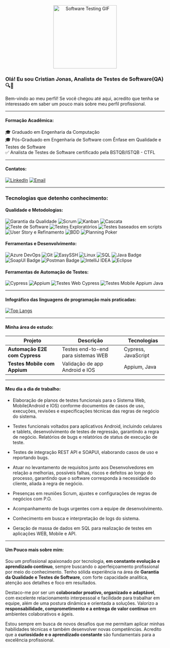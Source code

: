 <div align="center">
  <img 
    src="https://media0.giphy.com/media/v1.Y2lkPTc5MGI3NjExdnUwYTF4bGk1ajNzcWViZDZsOTZsZTdpMHhwdnoyOWxwMnZqZTI2ciZlcD12MV9pbnRlcm5hbF9naWZfYnlfaWQmY3Q9Zw/ge37NVjuTAvTYtD7kR/giphy.gif" 
    alt="Software Testing GIF" 
    width="200"
  />
</div>

### Olá! Eu sou Cristian Jonas, Analista de Testes de Software(QA) 🔍🐞
Bem-vindo ao meu perfil!
Se você chegou até aqui, acredito que tenha se interessado em saber um pouco mais sobre meu perfil profissional.

---

#### Formação Acadêmica:
🎓 Graduado em Engenharia da Computação   
🎓 Pós-Graduado em Engenharia de Software com Ênfase em Qualidade e Testes de Software   
✅ Analista de Testes de Software certificado pela BSTQB/ISTQB - CTFL    

---

#### Contatos:  
[![LinkedIn](https://img.shields.io/badge/LinkedIn-0077B5?style=for-the-badge&logo=linkedin&logoColor=white)](https://www.linkedin.com/in/cristian-jonas-ataliba-7ba1631a5/)
[![Email](https://img.shields.io/badge/Email-D14836?style=for-the-badge&logo=gmail&logoColor=white)](cristian.ataliba@outlook.com)   

---

### Tecnologias que detenho conhecimento:

#### Qualidade e Metodologias:
<div align="left">
  <!-- Qualidade e Metodologias -->
  <img src="https://img.shields.io/badge/Garantia%20da%20Qualidade-blue?style=for-the-badge" alt="Garantia da Qualidade" />
  <img src="https://img.shields.io/badge/Scrum-Agile-red?style=for-the-badge" alt="Scrum" />
  <img src="https://img.shields.io/badge/Kanban-Agile-blue?style=for-the-badge" alt="Kanban" />
  <img src="https://img.shields.io/badge/Metodologia-Cascata-lightgrey?style=for-the-badge" alt="Cascata" />
  <img src="https://img.shields.io/badge/Teste%20de%20Software-blueviolet?style=for-the-badge" alt="Teste de Software" />
  <img src="https://img.shields.io/badge/Testes%20Exploratórios-lightblue?style=for-the-badge" alt="Testes Exploratórios" />
  <img src="https://img.shields.io/badge/Testes%20Baseados%20em%20Scripts%20e%20Cenários-green?style=for-the-badge" alt="Testes baseados em scripts" />
  <img src="https://img.shields.io/badge/User%20Story%20%26%20Refinamento-brightgreen?style=for-the-badge" alt="User Story e Refinamento" />
  <img src="https://img.shields.io/badge/BDD-Behavior%20Driven%20Development-orange?style=for-the-badge" alt="BDD" />
  <img src="https://img.shields.io/badge/Planning%20Poker-Story%20Points-yellow?style=for-the-badge" alt="Planning Poker" />
</div>

#### Ferramentas e Desenvolvimento:

<div align="left">
  <!-- Ferramentas e Desenvolvimento -->
  <img src="https://img.shields.io/badge/Azure_DevOps-0078D7?style=for-the-badge&logo=azure-devops&logoColor=white" alt="Azure DevOps" />
  <img src="https://img.shields.io/badge/Git-F05032?style=for-the-badge&logo=git&logoColor=white" alt="Git" />
  <img src="https://img.shields.io/badge/EasySSH-Terminal-lightgrey?style=for-the-badge" alt="EasySSH" />
  <img src="https://img.shields.io/badge/Linux-FCC624?style=for-the-badge&logo=linux&logoColor=black" alt="Linux" />
  <img src="https://img.shields.io/badge/SQL-MySQL-blue?style=for-the-badge&logo=mysql&logoColor=white" alt="SQL" />
  <img src="https://img.shields.io/badge/Java-ED8B00?style=for-the-badge&logo=java&logoColor=white" alt="Java Badge" />
  <img src="https://img.shields.io/badge/SoapUI-008000?style=for-the-badge" alt="SoapUI Badge" />
  <img src="https://img.shields.io/badge/Postman-FF6C37?style=for-the-badge&logo=postman&logoColor=white" alt="Postman Badge"/>
  <img src="https://img.shields.io/badge/IntelliJ_IDEA-000000?style=for-the-badge&logo=intellij-idea&logoColor=white" alt="IntelliJ IDEA" />
  <img src="https://img.shields.io/badge/Eclipse-2C2255?style=for-the-badge&logo=eclipse&logoColor=white" alt="Eclipse" />
</div>

#### Ferramentas de Automação de Testes:

<div align="left">
  <!-- Ferramentas de Automação de Testes -->
  <img src="https://img.shields.io/badge/Cypress-17202C?style=for-the-badge&logo=cypress&logoColor=white" alt="Cypress" />
  <img src="https://img.shields.io/badge/Appium-00B4AB?style=for-the-badge&logo=appium&logoColor=white" alt="Appium" />
  <img src="https://img.shields.io/badge/Testes%20Web%20com%20Cypress-darkgreen?style=for-the-badge" alt="Testes Web Cypress" />
  <img src="https://img.shields.io/badge/Testes%20Mobile%20com%20Appium%20e%20Java-purple?style=for-the-badge" alt="Testes Mobile Appium Java" />
</div>

---

#### Infográfico das linguagens de programação mais praticadas:  

[![Top Langs](https://github-readme-stats.vercel.app/api/top-langs/?username=Cristian3838)](https://github.com/anuraghazra/github-readme-stats)

---

#### Minha área de estudo:

| Projeto | Descrição | Tecnologias |
|--------|-----------|-------------|
| **Automação E2E com Cypress** | Testes end-to-end para sistemas WEB | Cypress, JavaScript |
| **Testes Mobile com Appium** | Validação de app Android e IOS | Appium, Java |

---
#### Meu dia a dia de trabalho:

- Elaboração de planos de testes funcionais para o Sistema Web, Mobile(Android e IOS) conforme documentos de casos de uso, execuções, revisões e especificações técnicas das regras de negócio do sistema.

- Testes funcionais voltados para aplicativos Android, incluindo celulares e tablets, desenvolvimento de testes de regressão, garantindo a regra de negócio. Relatórios de bugs e relatórios de status de execução de teste.

- Testes de integração REST API e SOAPUI, elaborando casos de uso e reportando bugs.

- Atuar no levantamento de requisitos junto aos Desenvolvedores em relação a melhorias, possíveis falhas, riscos e defeitos ao longo do processo, garantindo que o software corresponda à necessidade do cliente, aliada à regra de negócio.

- Presenças em reuniões Scrum, ajustes e configurações de regras de negócios com P.O.

- Acompanhamento de bugs urgentes com a equipe de desenvolvimento.

- Conhecimento em busca e interpretação de logs do sistema.

- Geração de massa de dados em SQL para realização de testes em aplicações WEB, Mobile e API.

---

#### Um Pouco mais sobre mim:
Sou um profissional apaixonado por tecnologia, **em constante evolução e aprendizado contínuo**, sempre buscando o aperfeiçoamento profissional por meio do conhecimento. Tenho sólida experiência na área de **Garantia da Qualidade e Testes de Software**, com forte capacidade analítica, atenção aos detalhes e foco em resultados.

Destaco-me por ser um **colaborador proativo, organizado e adaptável**, com excelente relacionamento interpessoal e facilidade para trabalhar em equipe, além de uma postura dinâmica e orientada a soluções. Valorizo a **responsabilidade, comprometimento e a entrega de valor contínuo** em ambientes colaborativos e ágeis.

Estou sempre em busca de novos desafios que me permitam aplicar minhas habilidades técnicas e também desenvolver novas competências. Acredito que a **curiosidade e o aprendizado constante** são fundamentais para a excelência profissional.

